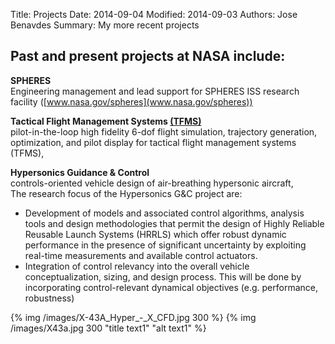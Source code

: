 Title: Projects
Date: 2014-09-04 
Modified: 2014-09-03 
Authors: Jose Benavdes
Summary: My more recent projects 

## Past and present projects at NASA include:

**SPHERES**  
Engineering management and lead support for SPHERES ISS research facility ([www.nasa.gov/spheres](www.nasa.gov/spheres))

**Tactical Flight Management Systems [(TFMS)]({filename}/pdfs/TFMSconcept.pdf)**  
pilot-in-the-loop high fidelity 6-dof flight simulation, trajectory generation, optimization, and pilot display for tactical flight management systems (TFMS),

**Hypersonics Guidance & Control**  
controls-oriented vehicle design of air-breathing hypersonic aircraft,  
The research focus of the Hypersonics G&C project are:  
   - Development of models and associated control algorithms, analysis tools and design methodologies that permit the design of Highly Reliable Reusable Launch Systems (HRRLS) which offer robust dynamic performance in the presence of significant uncertainty by exploiting real-time measurements and available control actuators.  
   - Integration of control relevancy into the overall vehicle conceptualization, sizing, and design process. This will be done by incorporating control-relevant dynamical objectives (e.g. performance, robustness)  
  
{% img /images/X-43A_Hyper_-_X_CFD.jpg 300 %}
{% img /images/X43a.jpg 300 "title text1" "alt text1" %}  
  
